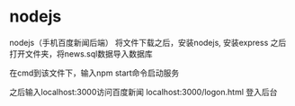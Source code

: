 # nodejs
nodejs（手机百度新闻后端）
将文件下载之后，安装nodejs,
安装express
之后打开文件夹，将news.sql数据导入数据库

在cmd到该文件下，输入npm start命令启动服务

之后输入localhost:3000访问百度新闻
localhost:3000/logon.html  登入后台
